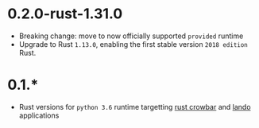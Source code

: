 # 0.2.0-rust-1.31.0

* Breaking change: move to now officially supported `provided` runtime
* Upgrade to Rust `1.13.0`, enabling the first stable version `2018 edition` Rust.

# 0.1.*

* Rust versions for `python 3.6` runtime targetting [rust crowbar](https://github.com/ilianaw/rust-crowbar) and [lando](https://github.com/softprops/lando) applications